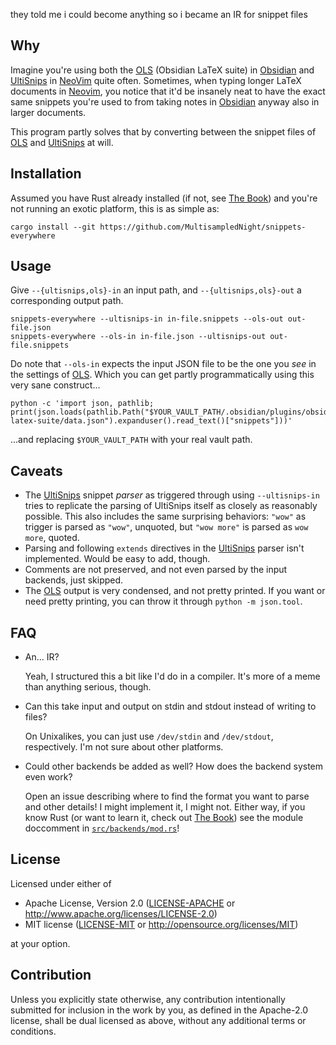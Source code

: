 they told me i could become anything so i became an IR for snippet files

## Why

Imagine you're using both the [OLS] (Obsidian LaTeX suite) in [Obsidian] and [UltiSnips] in [NeoVim] quite often. Sometimes, when typing longer LaTeX documents in [Neovim], you notice that it'd be insanely neat to have the exact same snippets you're used to from taking notes in [Obsidian] anyway also in larger documents.

This program partly solves that by converting between the snippet files of [OLS] and [UltiSnips] at will.

## Installation

Assumed you have Rust already installed (if not, see [The Book]) and you're not running an exotic platform, this is as simple as:

```
cargo install --git https://github.com/MultisampledNight/snippets-everywhere
```

## Usage

Give `--{ultisnips,ols}-in` an input path, and `--{ultisnips,ols}-out` a corresponding output path.

```
snippets-everywhere --ultisnips-in in-file.snippets --ols-out out-file.json
snippets-everywhere --ols-in in-file.json --ultisnips-out out-file.snippets
```

Do note that `--ols-in` expects the input JSON file to be the one you _see_ in the settings of [OLS]. Which you can get partly programmatically using this very sane construct...

```shell
python -c 'import json, pathlib; print(json.loads(pathlib.Path("$YOUR_VAULT_PATH/.obsidian/plugins/obsidian-latex-suite/data.json").expanduser().read_text()["snippets"]))'
```

...and replacing `$YOUR_VAULT_PATH` with your real vault path.

## Caveats

- The [UltiSnips] snippet _parser_ as triggered through using `--ultisnips-in` tries to replicate the parsing of UltiSnips itself as closely as reasonably possible. This also includes the same surprising behaviors: `"wow"` as trigger is parsed as `"wow"`, unquoted, but `"wow more"` is parsed as `wow more`, quoted.
- Parsing and following `extends` directives in the [UltiSnips] parser isn't implemented. Would be easy to add, though.
- Comments are not preserved, and not even parsed by the input backends, just skipped.
- The [OLS] output is very condensed, and not pretty printed. If you want or need pretty printing, you can throw it through `python -m json.tool`.

## FAQ

- An... IR?

  Yeah, I structured this a bit like I'd do in a compiler. It's more of a meme than anything serious, though.

- Can this take input and output on stdin and stdout instead of writing to files?

  On Unixalikes, you can just use `/dev/stdin` and `/dev/stdout`, respectively. I'm not sure about other platforms.

- Could other backends be added as well? How does the backend system even work?

  Open an issue describing where to find the format you want to parse and other details! I might implement it, I might not. Either way, if you know Rust (or want to learn it, check out [The Book]) see the module doccomment in [`src/backends/mod.rs`]!

[OLS]: https://github.com/artisticat1/obsidian-latex-suite
[Obsidian]: https://obsidian.md/
[UltiSnips]: https://github.com/SirVer/ultisnips
[NeoVim]: https://neovim.io

[The Book]: https://doc.rust-lang.org/stable/book/
[`src/backends/mod.rs`]: ./src/backends/mod.rs

## License

Licensed under either of

- Apache License, Version 2.0 ([LICENSE-APACHE](LICENSE-APACHE) or http://www.apache.org/licenses/LICENSE-2.0)
- MIT license ([LICENSE-MIT](LICENSE-MIT) or http://opensource.org/licenses/MIT)

at your option.

## Contribution

Unless you explicitly state otherwise, any contribution intentionally submitted for inclusion in the work by you, as defined in the Apache-2.0 license, shall be dual licensed as above, without any additional terms or conditions.
